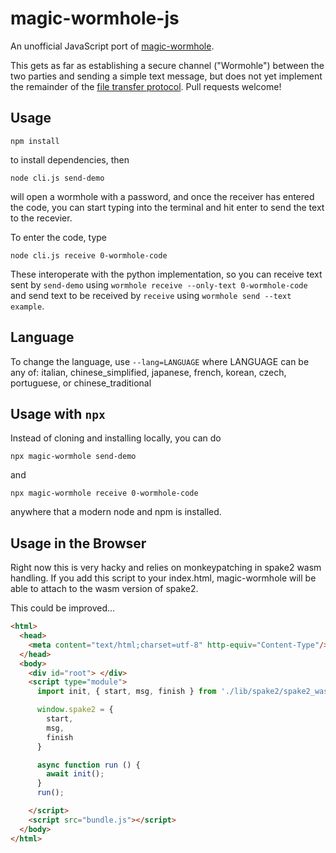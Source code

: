 # magic-wormhole-js

An unofficial JavaScript port of [magic-wormhole](https://github.com/warner/magic-wormhole).

This gets as far as establishing a secure channel ("Wormohle") between the two parties and sending a simple text message, but does not yet implement the remainder of the [file transfer protocol](https://github.com/warner/magic-wormhole/blob/master/docs/file-transfer-protocol.md). Pull requests welcome!


## Usage

```
npm install
```
to install dependencies, then

```
node cli.js send-demo
```

will open a wormhole with a password, and once the receiver has entered the code, you can start typing into the terminal and hit enter to send the text to the recevier.


To enter the code, type

```
node cli.js receive 0-wormhole-code
```

These interoperate with the python implementation, so you can receive text sent by `send-demo` using `wormhole receive --only-text 0-wormhole-code` and send text to be received by `receive` using `wormhole send --text example`.


## Language

To change the language, use `--lang=LANGUAGE` where LANGUAGE can be any of: italian, chinese_simplified, japanese, french, korean, czech, portuguese, or chinese_traditional



## Usage with `npx`

Instead of cloning and installing locally, you can do
```
npx magic-wormhole send-demo
```
and

```
npx magic-wormhole receive 0-wormhole-code
```

anywhere that a modern node and npm is installed.

## Usage in the Browser

Right now this is very hacky and relies on monkeypatching in spake2 wasm
handling. If you add this script to your index.html,
magic-wormhole will be able to attach to the wasm version of spake2.

This could be improved...

```html
<html>
  <head>
    <meta content="text/html;charset=utf-8" http-equiv="Content-Type"/>
  </head>
  <body>
    <div id="root"> </div>
    <script type="module"> 
      import init, { start, msg, finish } from './lib/spake2/spake2_wasm.js';

      window.spake2 = {
        start,
        msg, 
        finish
      }

      async function run () {
        await init();
      }
      run();

    </script>
    <script src="bundle.js"></script>
  </body>
</html>

```

